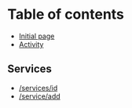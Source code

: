 # Table of contents

* [Initial page](README.md)
* [Activity](activity.md)

## Services

* [/services/id](services/services-id.md)
* [/service/add](services/service-add.md)

